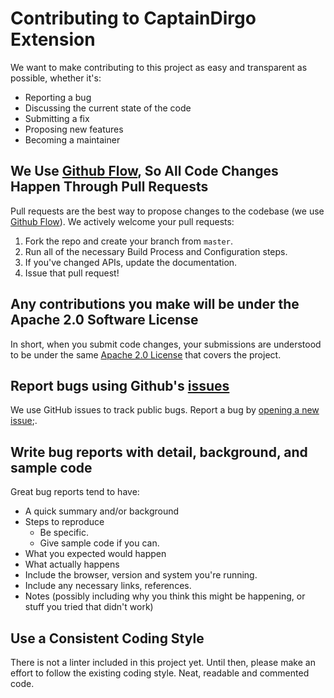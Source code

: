 # Contributing to CaptainDirgo Extension
We want to make contributing to this project as easy and transparent as possible, whether it's:

- Reporting a bug
- Discussing the current state of the code
- Submitting a fix
- Proposing new features
- Becoming a maintainer

## We Use [Github Flow](https://guides.github.com/introduction/flow/index.html), So All Code Changes Happen Through Pull Requests
Pull requests are the best way to propose changes to the codebase (we use [Github Flow](https://docs.github.com/en/get-started/quickstart/github-flow)). We actively welcome your pull requests:

1. Fork the repo and create your branch from `master`.
2. Run all of the necessary Build Process and Configuration steps.
3. If you've changed APIs, update the documentation.
4. Issue that pull request!

## Any contributions you make will be under the Apache 2.0 Software License
In short, when you submit code changes, your submissions are understood to be under the same [Apache 2.0 License](https://choosealicense.com/licenses/apache-2.0) that covers the project.

## Report bugs using Github's [issues](https://github.com/cptd-ai-inc/cptd-captaindirgo-extension/issues)
We use GitHub issues to track public bugs. Report a bug by [opening a new issue]();.

## Write bug reports with detail, background, and sample code

Great bug reports tend to have:

- A quick summary and/or background
- Steps to reproduce
  - Be specific.
  - Give sample code if you can.
- What you expected would happen
- What actually happens
- Include the browser, version and system you're running.
- Include any necessary links, references.
- Notes (possibly including why you think this might be happening, or stuff you tried that didn't work)

## Use a Consistent Coding Style
There is not a linter included in this project yet. Until then, please make an effort to follow the existing coding style. Neat, readable and commented code.
